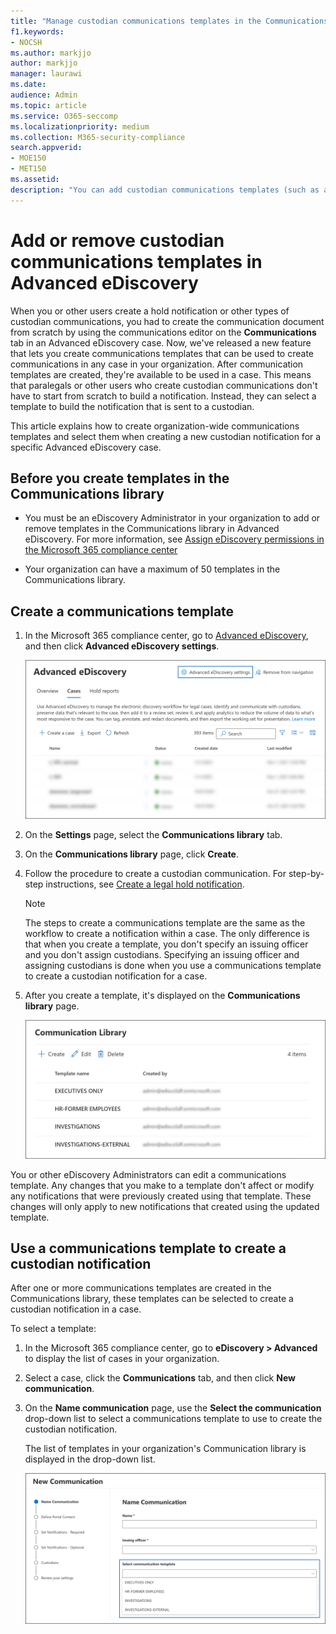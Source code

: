```yaml
---
title: "Manage custodian communications templates in the Communications library in Advanced eDiscovery"
f1.keywords:
- NOCSH
ms.author: markjjo
author: markjjo
manager: laurawi
ms.date: 
audience: Admin
ms.topic: article
ms.service: O365-seccomp
ms.localizationpriority: medium
ms.collection: M365-security-compliance 
search.appverid: 
- MOE150
- MET150
ms.assetid: 
description: "You can add custodian communications templates (such as a template for hold notification) in Advanced eDiscovery so they can be used in any case in your organization."
---
```


# Add or remove custodian communications templates in Advanced eDiscovery

When you or other users create a hold notification or other types of custodian communications, you had to create the communication document from scratch by using the communications editor on the **Communications** tab in an Advanced eDiscovery case. Now, we've released a new feature that lets you create communications templates that can be used to create communications in any case in your organization. After communication templates are created, they're available to be used in a case. This means that paralegals or other users who create custodian communications don't have to start from scratch to build a notification. Instead, they can select a template to build the notification that is sent to a custodian.

This article explains how to create organization-wide communications templates and select them when creating a new custodian notification for a specific Advanced eDiscovery case.

## Before you create templates in the Communications library

- You must be an eDiscovery Administrator in your organization to add or remove templates in the Communications library in Advanced eDiscovery. For more information, see [Assign eDiscovery permissions in the Microsoft 365 compliance center](assign-ediscovery-permissions.md)  

- Your organization can have a maximum of 50 templates in the Communications library.

## Create a communications template

1. In the Microsoft 365 compliance center, go to [Advanced eDiscovery](https://go.microsoft.com/fwlink/p/?linkid=2173764), and then click **Advanced eDiscovery settings**.

   ![Select Advanced eDiscovery settings](..\media\HistoricalVersions1.png)

2. On the **Settings** page, select the **Communications library** tab.

3. On the **Communications library** page, click **Create**.

4. Follow the procedure to create a custodian communication. For step-by-step instructions, see [Create a legal hold notification](create-hold-notification.md).

   > [!NOTE]
   > The steps to create a communications template are the same as the workflow to create a notification within a case. The only difference is that when you create a template, you don't specify an issuing officer and you don't assign custodians. Specifying an issuing officer and assigning custodians is done when you use a communications template to create a custodian notification for a case.

5. After you create a template, it's displayed on the **Communications library** page.

   ![Templates displayed in Communications library](..\media\AeDCommunicationsLibrary1.png)

You or other eDiscovery Administrators can edit a communications template. Any changes that you make to a template don't affect or modify any notifications that were previously created using that template. These changes will only apply to new notifications that created using the updated template.

## Use a communications template to create a custodian notification

After one or more communications templates are created in the Communications library, these templates can be selected to create a custodian notification in a case.

To select a template:

1. In the Microsoft 365 compliance center, go to **eDiscovery > Advanced** to display the list of cases in your organization.

2. Select a case, click the **Communications** tab, and then click **New communication**.

3. On the **Name communication** page, use the **Select the communication** drop-down list to select a communications template to use to create the custodian notification.

   The list of templates in your organization's Communication library is displayed in the drop-down list.

   ![Templates from Communications library displayed in drop-down list.](..\media\AeDCommunicationsTemplates1.png)
